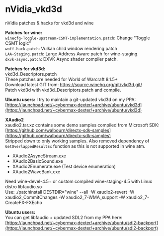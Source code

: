 # nVidia_vkd3d
nVidia patches &amp; hacks for vkd3d and wine

**Patches for wine:**  
`winecfg-Toggle-upstream-CSMT-implementation.patch`: Change "Toggle CSMT logic"  
`woff-hack.patch`:			Vulkan child window rendering patch  
`LAA-Staging.patch`:			Large Address Aware patch for wine-staging.  
`dxvk-async.patch`:			DXVK Async shader compiler patch.  


**Patches for vkd3d:**  
vkd3d_Descriptors.patch  
These patches are needed for World of Warcraft 8.1.5+  
Download latest GIT from: https://source.winehq.org/git/vkd3d.git/  
Patch vkd3d with vkd3d_Descriptors.patch and compile.  

**Ubuntu users:**
I try to maintain a git-updated vkd3d on my PPA: [https://launchpad.net/~cybermax-dexter/+archive/ubuntu/vkd3d](https://launchpad.net/~cybermax-dexter/+archive/ubuntu/vkd3d)  

**XAudio2**  
xaudio2.tar.xz contains some demo samples compiled from Microsoft SDK:  
[https://github.com/walbourn/directx-sdk-samples](https://github.com/walbourn/directx-sdk-samples)  
Stripped down to only working samples. Also removed dependency of `GetOverlappedResultEx` function as this is not supported in wine atm.  
 - XAudio2AsyncStream.exe  
 - XAudio2BasicSound.exe  
 - XAudio2Enumerate.exe (Test device enumeration)  
 - XAudio2WaveBank.exe  

Need wine-devel-4.5+ or custom compiled wine-staging-4.5 with Linux distro libfaudio.so  
Use: ./patchinstall DESTDIR="wine" --all -W xaudio2-revert -W xaudio2_CommitChanges -W xaudio2_7-WMA_support -W xaudio2_7-CreateFX-FXEcho  

**Ubuntu users:**  
You can get libfaudio + updated SDL2 from my PPA here: [https://launchpad.net/~cybermax-dexter/+archive/ubuntu/sdl2-backport](https://launchpad.net/~cybermax-dexter/+archive/ubuntu/sdl2-backport)  

